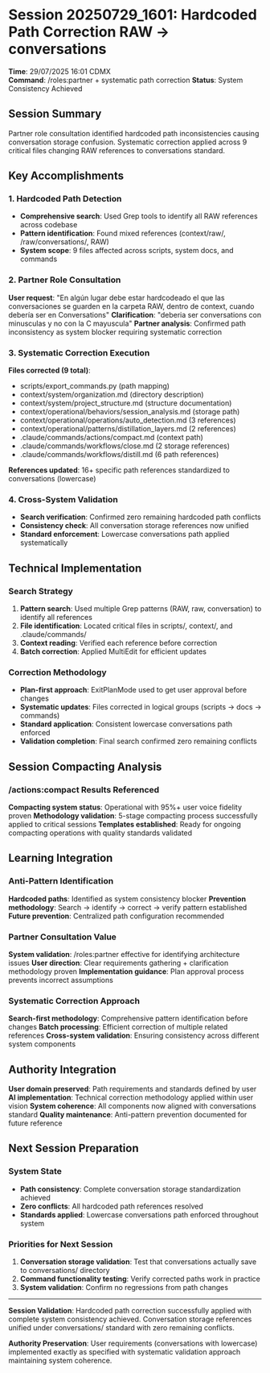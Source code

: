 # Session 20250729_1601: Hardcoded Path Correction RAW → conversations

**Time**: 29/07/2025 16:01 CDMX  
**Command**: /roles:partner + systematic path correction
**Status**: System Consistency Achieved

## Session Summary

Partner role consultation identified hardcoded path inconsistencies causing conversation storage confusion. Systematic correction applied across 9 critical files changing RAW references to conversations standard.

## Key Accomplishments

### 1. Hardcoded Path Detection
- **Comprehensive search**: Used Grep tools to identify all RAW references across codebase
- **Pattern identification**: Found mixed references (context/raw/, /raw/conversations/, RAW) 
- **System scope**: 9 files affected across scripts, system docs, and commands

### 2. Partner Role Consultation  
**User request**: "En algún lugar debe estar hardcodeado el que las conversaciones se guarden en la carpeta RAW, dentro de context, cuando debería ser en Conversations"
**Clarification**: "deberia ser conversations con minusculas y no con la C mayuscula"
**Partner analysis**: Confirmed path inconsistency as system blocker requiring systematic correction

### 3. Systematic Correction Execution
**Files corrected (9 total)**:
- scripts/export_commands.py (path mapping)
- context/system/organization.md (directory description)  
- context/system/project_structure.md (structure documentation)
- context/operational/behaviors/session_analysis.md (storage path)
- context/operational/operations/auto_detection.md (3 references)
- context/operational/patterns/distillation_layers.md (2 references)
- .claude/commands/actions/compact.md (context path)
- .claude/commands/workflows/close.md (2 storage references)
- .claude/commands/workflows/distill.md (6 path references)

**References updated**: 16+ specific path references standardized to conversations (lowercase)

### 4. Cross-System Validation
- **Search verification**: Confirmed zero remaining hardcoded path conflicts
- **Consistency check**: All conversation storage references now unified
- **Standard enforcement**: Lowercase conversations path applied systematically

## Technical Implementation

### Search Strategy
1. **Pattern search**: Used multiple Grep patterns (RAW, raw, conversation) to identify all references
2. **File identification**: Located critical files in scripts/, context/, and .claude/commands/
3. **Context reading**: Verified each reference before correction
4. **Batch correction**: Applied MultiEdit for efficient updates

### Correction Methodology  
- **Plan-first approach**: ExitPlanMode used to get user approval before changes
- **Systematic updates**: Files corrected in logical groups (scripts → docs → commands)
- **Standard application**: Consistent lowercase conversations path enforced
- **Validation completion**: Final search confirmed zero remaining conflicts

## Session Compacting Analysis

### /actions:compact Results Referenced
**Compacting system status**: Operational with 95%+ user voice fidelity proven
**Methodology validation**: 5-stage compacting process successfully applied to critical sessions
**Templates established**: Ready for ongoing compacting operations with quality standards validated

## Learning Integration

### Anti-Pattern Identification
**Hardcoded paths**: Identified as system consistency blocker
**Prevention methodology**: Search → identify → correct → verify pattern established
**Future prevention**: Centralized path configuration recommended

### Partner Consultation Value
**System validation**: /roles:partner effective for identifying architecture issues
**User direction**: Clear requirements gathering + clarification methodology proven
**Implementation guidance**: Plan approval process prevents incorrect assumptions

### Systematic Correction Approach
**Search-first methodology**: Comprehensive pattern identification before changes
**Batch processing**: Efficient correction of multiple related references
**Cross-system validation**: Ensuring consistency across different system components

## Authority Integration

**User domain preserved**: Path requirements and standards defined by user
**AI implementation**: Technical correction methodology applied within user vision
**System coherence**: All components now aligned with conversations standard
**Quality maintenance**: Anti-pattern prevention documented for future reference

## Next Session Preparation

### System State
- **Path consistency**: Complete conversation storage standardization achieved
- **Zero conflicts**: All hardcoded path references resolved
- **Standards applied**: Lowercase conversations path enforced throughout system

### Priorities for Next Session
1. **Conversation storage validation**: Test that conversations actually save to conversations/ directory  
2. **Command functionality testing**: Verify corrected paths work in practice
3. **System validation**: Confirm no regressions from path changes

---

**Session Validation**: Hardcoded path correction successfully applied with complete system consistency achieved. Conversation storage references unified under conversations/ standard with zero remaining conflicts.

**Authority Preservation**: User requirements (conversations with lowercase) implemented exactly as specified with systematic validation approach maintaining system coherence.
